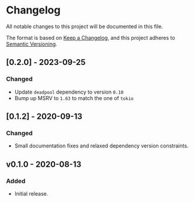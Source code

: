 # Changelog

All notable changes to this project will be documented in this file.

The format is based on [Keep a Changelog](https://keepachangelog.com/en/1.0.0/),
and this project adheres to [Semantic Versioning](https://semver.org/spec/v2.0.0.html).

<!-- next-header -->

## [0.2.0] - 2023-09-25

### Changed

- Update `deadpool` dependency to version `0.10`
- Bump up MSRV to `1.63` to match the one of `tokio`

## [0.1.2] - 2020-09-13

### Changed

- Small documentation fixes and relaxed dependency version constraints.

## v0.1.0 - 2020-08-13

### Added

- Initial release.
